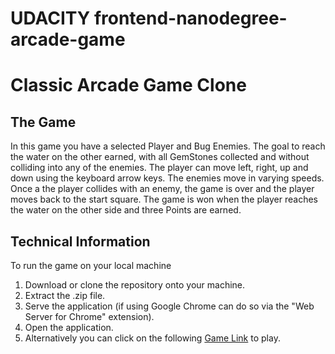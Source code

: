 UDACITY frontend-nanodegree-arcade-game
=======================================

# Classic Arcade Game Clone

## The Game

In this game you have a selected Player and Bug Enemies. The goal to reach the water on the other earned, with all GemStones collected and without colliding into any of the enemies. The player can move left, right, up and down using the keyboard arrow keys. The enemies move in varying speeds. Once a the player collides with an enemy, the game is over and the player moves back to the start square. The game is won when the player reaches the water on the other side and three Points are earned.


## Technical Information

To run the game on your local machine

1. Download or clone the repository onto your machine.
2. Extract the .zip file.
3. Serve the application (if using Google Chrome can do so via the "Web Server for Chrome" extension).
4. Open the application.
5. Alternatively you can click on the following [Game Link](https://jsoto3000.github.io) to play.
